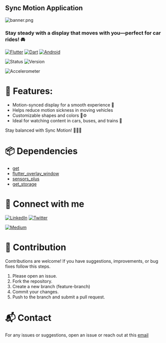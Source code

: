 ## Sync Motion Application

![banner.png](banner.png)

### Stay steady with a display that moves with you—perfect for car rides! 🚘

[![Flutter](https://img.shields.io/badge/Flutter-Framework-02569B?logo=flutter)](https://flutter.dev/) [![Dart](https://img.shields.io/badge/Dart-Language-0175C2?logo=dart)](https://dart.dev/) [![Android](https://img.shields.io/badge/Android-Platform-3DDC84?logo=android)](https://developer.android.com/)

![Status](https://img.shields.io/badge/Status-Active-brightgreen) ![Version](https://img.shields.io/badge/Version-1.0.0-blue)

![Accelerometer](https://img.shields.io/badge/Sensors-Accelerometer-important)

# 📲 Features:

- Motion-synced display for a smooth experience 🎯
- Helps reduce motion sickness in moving vehicles
- Customizable shapes and colors 🎨⚙️
- Ideal for watching content in cars, buses, and trains 🚀

Stay balanced with Sync Motion! 💫📲✨

# 📦 Dependencies

- [get](https://pub.dev/documentation/get/latest/)
- [flutter_overlay_window](https://pub.dev/packages/flutter_overlay_window)
- [sensors_plus](https://pub.dev/packages/sensors_plus)
- [get_storage](https://pub.dev/documentation/get_storage/latest/)

# 🔗 Connect with me

[![LinkedIn](https://img.shields.io/badge/LinkedIn-Profile-darkblue?logo=linkedin)](https://www.linkedin.com/in/avniprajapati/) [![Twitter](https://img.shields.io/badge/Twitter-Profile-1DA1F2?logo=twitter)](https://x.com/avni_prajapati_)

[![Medium](https://img.shields.io/badge/Medium-Profile-black?logo=medium)](https://medium.com/@avniprajapati21101)


# 🤝 Contribution

Contributions are welcome! If you have suggestions, improvements, or bug fixes follow this steps.

1. Please open an issue.
2. Fork the repository.
3. Create a new branch (feature-branch)
4. Commit your changes.
5. Push to the branch and submit a pull request.

# 📬 Contact

For any issues or suggestions, open an issue or reach out at this [email](avniprajapati21101@gamil.com)
